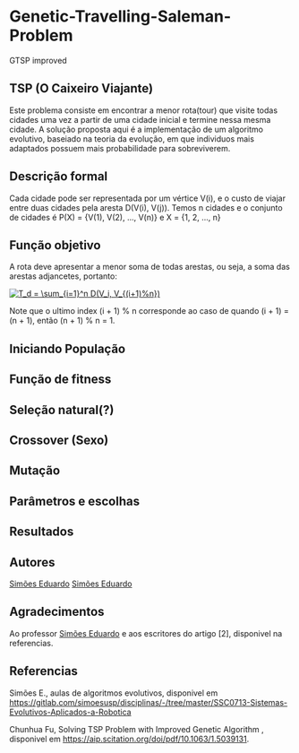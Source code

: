 # Genetic-Travelling-Saleman-Problem
GTSP improved

## TSP (O Caixeiro Viajante)
Este problema consiste em encontrar a menor rota(tour) que visite todas cidades uma vez a partir de uma cidade inicial e termine nessa mesma cidade.
A solução proposta aqui é a implementação de um algoritmo evolutivo, baseiado na teoria da evolução, em que individuos mais adaptados possuem mais probabilidade para sobreviverem. 

## Descrição formal
Cada cidade pode ser representada por um vértice V(i), e o custo de viajar entre duas cidades pela aresta D(V(i), V(j)). Temos n cidades e o conjunto de cidades é P(X) = {V(1), V(2), ..., V(n)} e X = {1, 2, ..., n}

## Função objetivo
A rota deve apresentar a menor soma de todas arestas, ou seja, a  soma das arestas adjancetes, portanto:

<a href="https://www.codecogs.com/eqnedit.php?latex=T_d&space;=&space;\sum_{i=1}^n&space;D(V_i,&space;V_{(i&plus;1)%n})" target="_blank"><img src="https://latex.codecogs.com/gif.latex?T_d&space;=&space;\sum_{i=1}^n&space;D(V_i,&space;V_{(i&plus;1)%n})" title="T_d = \sum_{i=1}^n D(V_i, V_{(i+1)%n})" /></a>

Note que o ultimo index (i + 1) % n corresponde ao caso de quando (i + 1) = (n + 1), então (n + 1) % n = 1.

## Iniciando População

## Função de fitness

## Seleção natural(?)

## Crossover (Sexo)

## Mutação 

## Parâmetros e escolhas

## Resultados 

## Autores

<a href="https://github.com/Math-O5">Simões Eduardo</a> 
<a href="https://github.com/AlbertWolf99">Simões Eduardo</a> 

## Agradecimentos

<p>Ao professor <a href="https://github.com/simoesusp">Simões Eduardo</a> e aos escritores do artigo [2], disponivel na referencias.</p>

## Referencias
    
Simões E., aulas de algoritmos evolutivos, disponivel em <https://gitlab.com/simoesusp/disciplinas/-/tree/master/SSC0713-Sistemas-Evolutivos-Aplicados-a-Robotica>

Chunhua Fu, Solving TSP Problem with Improved Genetic Algorithm , disponivel em <https://aip.scitation.org/doi/pdf/10.1063/1.5039131>. 